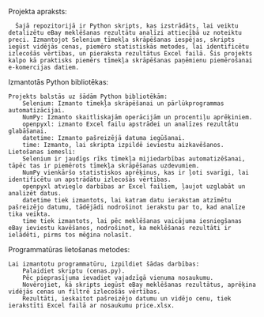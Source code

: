 Projekta apraksts:

      Šajā repozitorijā ir Python skripts, kas izstrādāts, lai veiktu detalizētu eBay meklēšanas rezultātu analīzi attiecībā uz noteiktu preci. Izmantojot Selenium tīmekļa skrāpēšanas iespējas, skripts iegūst vidējās cenas, piemēro statistiskās metodes, lai identificētu izlecošās vērtības, un pieraksta rezultātus Excel failā. Šis projekts kalpo kā praktisks piemērs tīmekļa skrāpēšanas paņēmienu piemērošanai e-komercijas datiem.

Izmantotās Python bibliotēkas:

    Projekts balstās uz šādām Python bibliotēkām:
        Selenium: Izmanto tīmekļa skrāpēšanai un pārlūkprogrammas automatizācijai.
        NumPy: Izmanto skaitliskajām operācijām un procentiļu aprēķiniem.
        openpyxl: izmanto Excel failu apstrādei un analīzes rezultātu glabāšanai.
        datetime: Izmanto pašreizējā datuma iegūšanai.
        time: Izmanto, lai skripta izpildē ieviestu aizkavēšanos.
    Lietošanas iemesli:
        Selenium ir jaudīgs rīks tīmekļa mijiedarbības automatizēšanai, tāpēc tas ir piemērots tīmekļa skrāpēšanas uzdevumiem.
        NumPy vienkāršo statistiskos aprēķinus, kas ir ļoti svarīgi, lai identificētu un apstrādātu izlecošās vērtības.
        openpyxl atvieglo darbības ar Excel failiem, ļaujot uzglabāt un analizēt datus.
        datetime tiek izmantots, lai katram datu ierakstam atzīmētu pašreizējo datumu, tādējādi nodrošinot ierakstu par to, kad analīze tika veikta.
        time tiek izmantots, lai pēc meklēšanas vaicājuma iesniegšanas eBay ieviestu kavēšanos, nodrošinot, ka meklēšanas rezultāti ir ielādēti, pirms tos mēģina nolasīt.

Programmatūras lietošanas metodes:

    Lai izmantotu programmatūru, izpildiet šādas darbības:
        Palaidiet skriptu (cenas.py).
        Pēc pieprasījuma ievadiet vajadzīgā vienuma nosaukumu.
        Novērojiet, kā skripts iegūst eBay meklēšanas rezultātus, aprēķina vidējās cenas un filtrē izlecošās vērtības.
        Rezultāti, ieskaitot pašreizējo datumu un vidējo cenu, tiek ierakstīti Excel failā ar nosaukumu price.xlsx.
